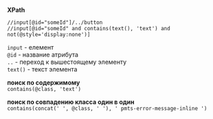 **XPath**
```
//input[@id="someId"]/../button
//input[@id="someId" and contains(text(), 'text') and not(@style='display:none')]
```
`input` - елемент  
`@id` - название атрибута  
`..` - переход к вышестоящему элементу  
`text()` - текст элемента

**поиск по содержимому**  
`contains(@class, 'text')`

**поиск по совпадению класса один в один**  
`contains(concat(' ', @class, ' '), ' pmts-error-message-inline ')`



